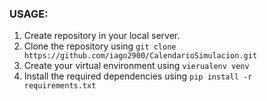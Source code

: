 ### USAGE:

1. Create repository in your local server.
2. Clone the repository using `git clone https://github.com/iago2900/CalendarioSimulacion.git`
3. Create your virtual environment using `vierualenv venv`
3. Install the required dependencies using `pip install -r requirements.txt`
